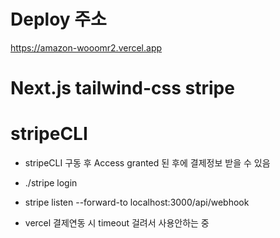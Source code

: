 # Deploy 주소
https://amazon-wooomr2.vercel.app

# Next.js tailwind-css stripe 

# stripeCLI
- stripeCLI 구동 후 Access granted 된 후에 결제정보 받을 수 있음
- ./stripe login
- stripe listen --forward-to localhost:3000/api/webhook

- vercel 결제연동 시 timeout 걸려서 사용안하는 중